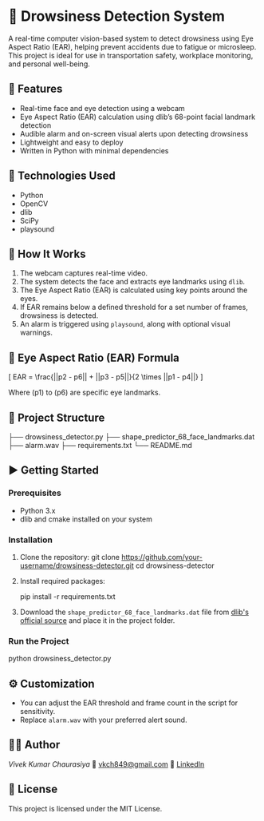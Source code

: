 
# 🛑 Drowsiness Detection System

A real-time computer vision-based system to detect drowsiness using Eye Aspect Ratio (EAR), helping prevent accidents due to fatigue or microsleep. This project is ideal for use in transportation safety, workplace monitoring, and personal well-being.

## 📌 Features

- Real-time face and eye detection using a webcam
- Eye Aspect Ratio (EAR) calculation using dlib’s 68-point facial landmark detection
- Audible alarm and on-screen visual alerts upon detecting drowsiness
- Lightweight and easy to deploy
- Written in Python with minimal dependencies

## 🧰 Technologies Used

- Python
- OpenCV
- dlib
- SciPy
- playsound

## 🧠 How It Works

1. The webcam captures real-time video.
2. The system detects the face and extracts eye landmarks using `dlib`.
3. The Eye Aspect Ratio (EAR) is calculated using key points around the eyes.
4. If EAR remains below a defined threshold for a set number of frames, drowsiness is detected.
5. An alarm is triggered using `playsound`, along with optional visual warnings.

## 📸 Eye Aspect Ratio (EAR) Formula

\[
EAR = \frac{||p2 - p6|| + ||p3 - p5||}{2 \times ||p1 - p4||}
\]

Where \(p1\) to \(p6\) are specific eye landmarks.

## 📂 Project Structure

├── drowsiness\_detector.py
├── shape\_predictor\_68\_face\_landmarks.dat
├── alarm.wav
├── requirements.txt
└── README.md

## ▶️ Getting Started

### Prerequisites

- Python 3.x
- dlib and cmake installed on your system

### Installation

1. Clone the repository:
   git clone https://github.com/your-username/drowsiness-detector.git
   cd drowsiness-detector

2. Install required packages:

   pip install -r requirements.txt

3. Download the `shape_predictor_68_face_landmarks.dat` file from [dlib's official source](http://dlib.net/files/) and place it in the project folder.

### Run the Project

python drowsiness_detector.py

## ⚙️ Customization

* You can adjust the EAR threshold and frame count in the script for sensitivity.
* Replace `alarm.wav` with your preferred alert sound.


## 👨‍💻 Author

*Vivek Kumar Chaurasiya*
📧 [vkch849@gmail.com](mailto:vkch849@gmail.com)
🔗 [LinkedIn](https://www.linkedin.com/in/vivek-kumar-chaurasiya-944187220/)

## 📝 License

This project is licensed under the MIT License.
